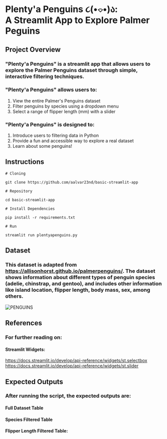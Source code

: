 # Plenty'a Penguins ૮(•⌔•)ა: <br> A Streamlit App to Explore Palmer Peguins

## Project Overview
### "Plenty'a Penguins" is a streamlit app that allows users to explore the Palmer Penguins dataset through simple, interactive filtering techniques. 
### "Plenty'a Penguins" allows users to:
1. View the entire Palmer's Penguins dataset<br>
2. Filter penguins by species using a dropdown menu<br>
3. Select a range of flipper length (mm) with a slider<br>
### "Plenty'a Penguins" is designed to:
1. Introduce users to filtering data in Python
2. Provide a fun and accessible way to explore a real dataset
3. Learn about some penguins!

## Instructions

```
# Cloning

git clone https://github.com/aalvar23nd/basic-streamlit-app

# Repository

cd basic-streamlit-app

# Install Dependencies

pip install -r requirements.txt

# Run

streamlit run plentyapenguins.py

```
## Dataset
### This dataset is adapted from https://allisonhorst.github.io/palmerpenguins/. The dataset shows information about different types of penguin species (adelie, chinstrap, and gentoo), and includes other information like island location, flipper length, body mass, sex, among others. 
![PENGUINS](https://github.com/user-attachments/assets/2284c53a-d7e2-4ab8-96fa-57dc6037cad4)

## References
### For further reading on:
#### Streamlit Widgets:<br>
https://docs.streamlit.io/develop/api-reference/widgets/st.selectbox <br>
https://docs.streamlit.io/develop/api-reference/widgets/st.slider



## Expected Outputs
### After running the script, the expected outputs are:<br>
#### Full Dataset Table<br>
#### Species Filtered Table<br>
#### Flipper Length Filtered Table:<br>
